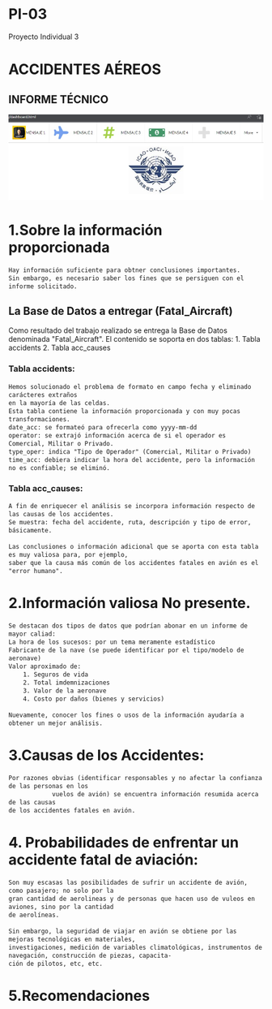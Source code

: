# PI-03
Proyecto Individual 3

# ACCIDENTES AÉREOS 

## INFORME TÉCNICO
![This is an image](https://raw.githubusercontent.com/Duilius/PI-03/7dd88dd794061cdce2c3915ee9b4630d7789d726/IMAGEN-CABEZERA.jpg)
# 1.Sobre la información proporcionada
	Hay información suficiente para obtner conclusiones importantes.	
	Sin embargo, es necesario saber los fines que se persiguen con el informe solicitado.
	
## La Base de Datos a entregar (Fatal_Aircraft)
Como resultado del trabajo realizado se entrega la Base de Datos denominada "Fatal_Aircraft".
El contenido se soporta en dos tablas:
	1. Tabla accidents
	2. Tabla acc_causes
### Tabla accidents:
	Hemos solucionado el problema de formato en campo fecha y eliminado carácteres extraños
	en la mayoría de las celdas.
	Esta tabla contiene la información proporcionada y con muy pocas transformaciones.
	date_acc: se formateó para ofrecerla como yyyy-mm-dd
	operator: se extrajó información acerca de si el operador es Comercial, Militar o Privado.
	type_oper: indica "Tipo de Operador" (Comercial, Militar o Privado)
	time_acc: debiera indicar la hora del accidente, pero la información no es confiable; se eliminó.
### Tabla acc_causes:	
	A fin de enriquecer el análisis se incorpora información respecto de las causas de los accidentes.
	Se muestra: fecha del accidente, ruta, descripción y tipo de error, básicamente.
	
	Las conclusiones o información adicional que se aporta con esta tabla es muy valiosa para, por ejemplo,
	saber que la causa más común de los accidentes fatales en avión es el "error humano".
# 2.Información valiosa No presente.
	Se destacan dos tipos de datos que podrían abonar en un informe de mayor caliad:
	La hora de los sucesos: por un tema meramente estadístico
	Fabricante de la nave (se puede identificar por el tipo/modelo de aeronave)
	Valor aproximado de:
		1. Seguros de vida
		2. Total imdemnizaciones
		3. Valor de la aeronave
		4. Costo por daños (bienes y servicios)

	Nuevamente, conocer los fines o usos de la información ayudaría a obtener un mejor análisis.
# 3.Causas de los Accidentes:
	Por razones obvias (identificar responsables y no afectar la confianza de las personas en los
				vuelos de avión) se encuentra información resumida acerca de las causas
	de los accidentes fatales en avión.

# 4. Probabilidades de enfrentar un accidente fatal de aviación:
	Son muy escasas las posibilidades de sufrir un accidente de avión, como pasajero; no solo por la
	gran cantidad de aerolineas y de personas que hacen uso de vuleos en aviones, sino por la cantidad
	de aerolíneas.

	Sin embargo, la seguridad de viajar en avión se obtiene por las mejoras tecnológicas en materiales,
	investigaciones, medición de variables climatológicas, instrumentos de navegación, construcción de piezas, capacita-
	ción de pilotos, etc, etc.
# 5.Recomendaciones
	
